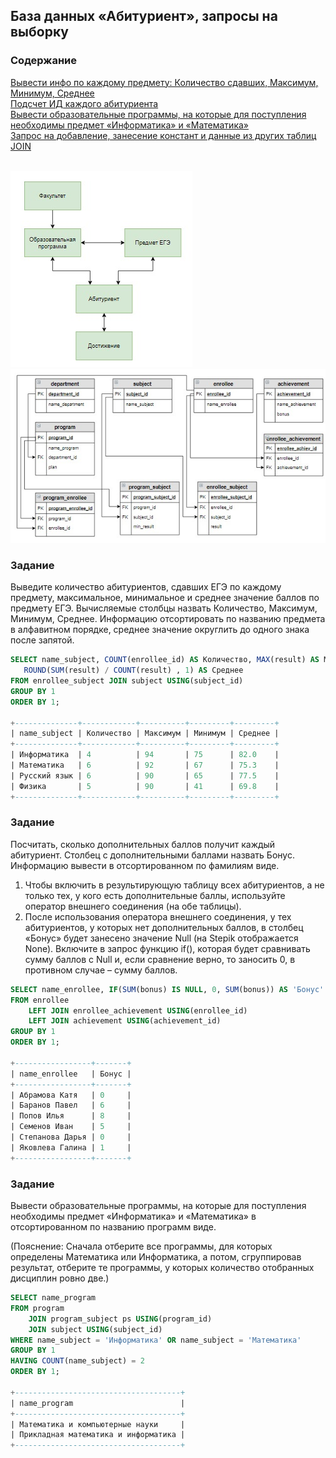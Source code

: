 ## База данных «Абитуриент», запросы на выборку

### Содержание
[Вывести инфо по каждому предмету: Количество сдавших, Максимум, Минимум, Среднее](#T1)<br>
[Подсчет ИД каждого абитуриента](#T2)<br>
[Вывести образовательные программы, на которые для поступления необходимы предмет «Информатика» и «Математика»](#T3)<br>
[Запрос на добавление, занесение констант и данные из других таблиц JOIN](#T4)<br>
<br>


<img src="img/cx_3_1.jpg">

<img src="img/11.jpg">


<a name="T1"></a>
### Задание

Выведите количество абитуриентов, сдавших ЕГЭ по каждому предмету, максимальное, минимальное и среднее значение баллов по предмету ЕГЭ. Вычисляемые столбцы назвать Количество, Максимум, Минимум, Среднее. Информацию отсортировать по названию предмета в алфавитном порядке, среднее значение округлить до одного знака после запятой.

```sql
SELECT name_subject, COUNT(enrollee_id) AS Количество, MAX(result) AS Максимум, MIN(result) AS Минимум, 
   ROUND(SUM(result) / COUNT(result) , 1) AS Среднее
FROM enrollee_subject JOIN subject USING(subject_id)
GROUP BY 1
ORDER BY 1;

+--------------+------------+----------+---------+---------+
| name_subject | Количество | Максимум | Минимум | Среднее |
+--------------+------------+----------+---------+---------+
| Информатика  | 4          | 94       | 75      | 82.0    |
| Математика   | 6          | 92       | 67      | 75.3    |
| Русский язык | 6          | 90       | 65      | 77.5    |
| Физика       | 5          | 90       | 41      | 69.8    |
+--------------+------------+----------+---------+---------+
```

<a name="T2"></a>
### Задание
Посчитать, сколько дополнительных баллов получит каждый абитуриент. Столбец с дополнительными баллами назвать Бонус. Информацию вывести в отсортированном по фамилиям виде.
1. Чтобы включить в результирующую таблицу всех абитуриентов, а не только тех, у кого есть дополнительные баллы, используйте оператор внешнего соединения (на обе таблицы).
2. После использования оператора внешнего соединения, у тех абитуриентов, у которых нет дополнительных баллов, в столбец «Бонус» будет занесено значение Null (на Stepik отображается None). Включите в запрос функцию if(), которая будет сравнивать сумму баллов с Null и,  если сравнение верно, то заносить 0, в противном случае – сумму баллов.

```sql
SELECT name_enrollee, IF(SUM(bonus) IS NULL, 0, SUM(bonus)) AS 'Бонус'
FROM enrollee 
    LEFT JOIN enrollee_achievement USING(enrollee_id)
    LEFT JOIN achievement USING(achievement_id)
GROUP BY 1
ORDER BY 1;

+-----------------+-------+
| name_enrollee   | Бонус |
+-----------------+-------+
| Абрамова Катя   | 0     |
| Баранов Павел   | 6     |
| Попов Илья      | 8     |
| Семенов Иван    | 5     |
| Степанова Дарья | 0     |
| Яковлева Галина | 1     |
+-----------------+-------+

```

<a name="T3"></a>
### Задание
Вывести образовательные программы, на которые для поступления необходимы предмет «Информатика» и «Математика» в отсортированном по названию программ виде.

(Пояснение: Сначала отберите все  программы, для которых определены Математика или Информатика, а потом, сгруппировав результат, отберите те программы, у которых количество отобранных дисциплин ровно две.)

```sql
SELECT name_program
FROM program
    JOIN program_subject ps USING(program_id)
    JOIN subject USING(subject_id)
WHERE name_subject = 'Информатика' OR name_subject = 'Математика'
GROUP BY 1
HAVING COUNT(name_subject) = 2
ORDER BY 1;

+-------------------------------------+
| name_program                        |
+-------------------------------------+
| Математика и компьютерные науки     |
| Прикладная математика и информатика |
+-------------------------------------+

```
